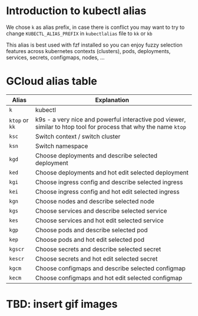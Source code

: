 # Introduction to kubectl alias
We chose `k` as alias prefix, in case there is conflict you may want to try to change `KUBECTL_ALIAS_PREFIX` in `kubectlalias` file to `kk` or `kb`

This alias is best used with fzf installed so you can enjoy fuzzy selection features across kubernetes contexts (clusters), pods, deployments, services, secrets, configmaps, nodes, ...

# GCloud alias table
| Alias | Explanation |
| -- | -- |
| `k` | kubectl |
| `ktop` or `kk` | k9s - a very nice and powerful interactive pod viewer, similar to htop tool for process that why the name `ktop` |
| `ksc` | Switch context / switch cluster |
| `ksn` | Switch namespace |
| `kgd` | Choose deployments and describe selected deployment |
| `ked` | Choose deployments and hot edit selected deployment |
| `kgi` | Choose ingress config and describe selected ingress |
| `kei` | Choose ingress config and hot edit selected ingress |
| `kgn` | Choose nodes and describe selected node |
| `kgs` | Choose services and describe selected service |
| `kes` | Choose services and hot edit selected service  |
| `kgp` | Choose pods and describe selected pod |
| `kep` | Choose pods and hot edit selected pod |
| `kgscr` | Choose secrets and describe selected secret |
| `kescr` | Choose secrets and hot edit selected secret |
| `kgcm` | Choose configmaps and describe selected configmap |
| `kecm` | Choose configmaps and hot edit selected configmap |


# TBD: insert gif images